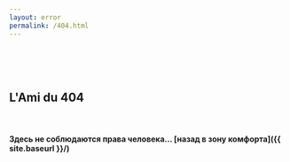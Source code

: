```yaml
---
layout: error
permalink: /404.html
---
```


<br>
<br>
<br>

## L'Ami du 404

<br>

#### Здесь не соблюдаются права человека... [назад в зону комфорта]({{ site.baseurl }}/)
